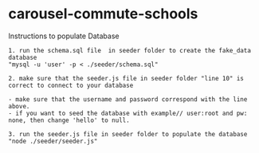 # carousel-commute-schools

Instructions to populate Database

    1. run the schema.sql file  in seeder folder to create the fake_data database
    "mysql -u 'user' -p < ./seeder/schema.sql"

    2. make sure that the seeder.js file in seeder folder "line 10" is correct to connect to your database

    - make sure that the username and password correspond with the line above. 
    - if you want to seed the database with example// user:root and pw: none, then change 'hello' to null. 

    3. run the seeder.js file in seeder folder to populate the database
    "node ./seeder/seeder.js"
